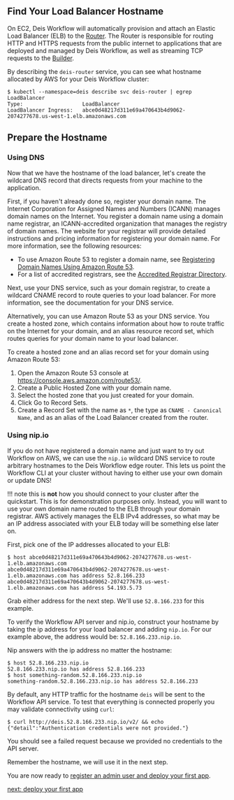 ## Find Your Load Balancer Hostname

On EC2, Deis Workflow will automatically provision and attach an Elastic Load Balancer (ELB) to the
[Router][]. The Router is responsible for routing HTTP and HTTPS requests from the public internet
to applications that are deployed and managed by Deis Workflow, as well as streaming TCP requests
to the [Builder][].

By describing the `deis-router` service, you can see what hostname allocated by AWS for your Deis
Workflow cluster:

```
$ kubectl --namespace=deis describe svc deis-router | egrep LoadBalancer
Type:                   LoadBalancer
LoadBalancer Ingress:   abce0d48217d311e69a470643b4d9062-2074277678.us-west-1.elb.amazonaws.com
```

## Prepare the Hostname

### Using DNS

Now that we have the hostname of the load balancer, let's create the wildcard DNS record that
directs requests from your machine to the application.

First, if you haven't already done so, register your domain name. The Internet Corporation for
Assigned Names and Numbers (ICANN) manages domain names on the Internet. You register a domain name
using a domain name registrar, an ICANN-accredited organization that manages the registry of domain
names. The website for your registrar will provide detailed instructions and pricing information
for registering your domain name. For more information, see the following resources:

 - To use Amazon Route 53 to register a domain name, see [Registering Domain Names Using Amazon Route 53](http://docs.aws.amazon.com/Route53/latest/DeveloperGuide/registrar.html).
 - For a list of accredited registrars, see the [Accredited Registrar Directory](http://www.internic.net/regist.html).

Next, use your DNS service, such as your domain registrar, to create a wildcard CNAME record to
route queries to your load balancer. For more information, see the documentation for your DNS
service.

Alternatively, you can use Amazon Route 53 as your DNS service. You create a hosted zone, which
contains information about how to route traffic on the Internet for your domain, and an alias
resource record set, which routes queries for your domain name to your load balancer.

To create a hosted zone and an alias record set for your domain using Amazon Route 53:

 1. Open the Amazon Route 53 console at https://console.aws.amazon.com/route53/.
 2. Create a Public Hosted Zone with your domain name.
 3. Select the hosted zone that you just created for your domain.
 4. Click Go to Record Sets.
 5. Create a Record Set with the name as `*`, the type as `CNAME - Canonical Name`, and as an alias
    of the Load Balancer created from the router.

### Using nip.io

If you do not have registered a domain name and just want to try out Workflow on AWS, we can use
the `nip.io` wildcard DNS service to route arbitrary hostnames to the Deis Workflow edge router.
This lets us point the Workflow CLI at your cluster without having to either use your own domain or
update DNS!

!!! note
	this is **not** how you should connect to your cluster after the quickstart. This is
	for demonstration purposes only. Instead, you will want to use your own domain name routed to
	the ELB through your domain registrar. AWS actively manages the ELB IPv4 addresses, so what may
	be an IP address associated with your ELB today will be something else later on.

First, pick one of the IP addresses allocated to your ELB:

```
$ host abce0d48217d311e69a470643b4d9062-2074277678.us-west-1.elb.amazonaws.com
abce0d48217d311e69a470643b4d9062-2074277678.us-west-1.elb.amazonaws.com has address 52.8.166.233
abce0d48217d311e69a470643b4d9062-2074277678.us-west-1.elb.amazonaws.com has address 54.193.5.73
```

Grab either address for the next step. We'll use `52.8.166.233` for this example.

To verify the Workflow API server and nip.io, construct your hostname by taking
the ip address for your load balancer and adding `nip.io`. For our example
above, the address would be: `52.8.166.233.nip.io`.

Nip answers with the ip address no matter the hostname:

```
$ host 52.8.166.233.nip.io
52.8.166.233.nip.io has address 52.8.166.233
$ host something-random.52.8.166.233.nip.io
something-random.52.8.166.233.nip.io has address 52.8.166.233
```

By default, any HTTP traffic for the hostname `deis` will be sent to the Workflow API service. To
test that everything is connected properly you may validate connectivity using `curl`:

```
$ curl http://deis.52.8.166.233.nip.io/v2/ && echo
{"detail":"Authentication credentials were not provided."}
```

You should see a failed request because we provided no credentials to the API server.

Remember the hostname, we will use it in the next step.

You are now ready to [register an admin user and deploy your first app](../../deploy-an-app.md).

[next: deploy your first app](../../deploy-an-app.md)


[builder]: ../../../understanding-workflow/components.md#builder
[router]: ../../../understanding-workflow/components.md#router
